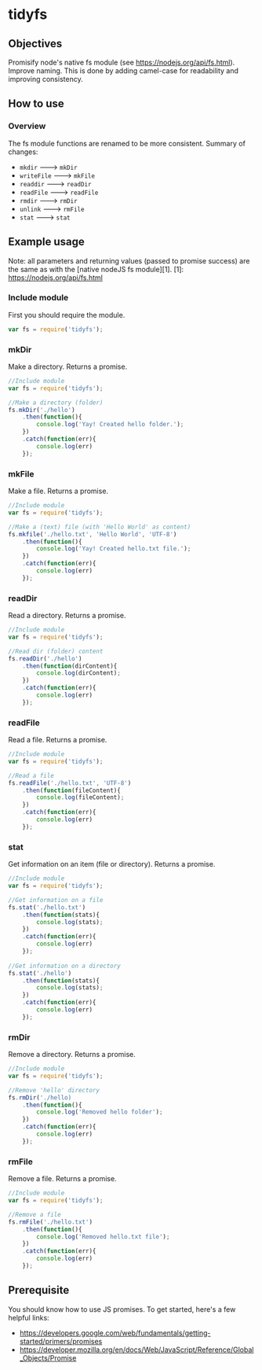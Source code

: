 # tidyfs

## Objectives
Promisify node's native fs module (see https://nodejs.org/api/fs.html).
Improve naming. This is done by adding camel-case for readability and improving consistency.

## How to use

### Overview
The fs module functions are renamed to be more consistent.
Summary of changes:
- `mkdir` ---> `mkDir`
- `writeFile` ---> `mkFile`
- `readdir` ---> `readDir`
- `readFile` ---> `readFile`
- `rmdir` ---> `rmDir`
- `unlink` ---> `rmFile`
- `stat` ---> `stat`

## Example usage
Note: all parameters and returning values (passed to promise 
success) are the same as with the [native nodeJS fs module][1].
[1]: https://nodejs.org/api/fs.html

### Include module

First you should require the module. 

```javascript
var fs = require('tidyfs');
```

### mkDir
Make a directory. 
Returns a promise.

```javascript
//Include module
var fs = require('tidyfs');

//Make a directory (folder)
fs.mkDir('./hello')
	.then(function(){
		console.log('Yay! Created hello folder.');
	})
	.catch(function(err){
		console.log(err)
	});
```

### mkFile
Make a file. 
Returns a promise.

```javascript
//Include module
var fs = require('tidyfs');

//Make a (text) file (with 'Hello World' as content)
fs.mkfile('./hello.txt', 'Hello World', 'UTF-8')
	.then(function(){
		console.log('Yay! Created hello.txt file.');
	})
	.catch(function(err){
		console.log(err)
	});
```

### readDir
Read a directory. 
Returns a promise.

```javascript
//Include module
var fs = require('tidyfs');

//Read dir (folder) content
fs.readDir('./hello')
	.then(function(dirContent){
		console.log(dirContent);
	})
	.catch(function(err){
		console.log(err)
	});
```

### readFile
Read a file. 
Returns a promise.

```javascript
//Include module
var fs = require('tidyfs');

//Read a file
fs.readFile('./hello.txt', 'UTF-8')
	.then(function(fileContent){
		console.log(fileContent);
	})
	.catch(function(err){
		console.log(err)
	});
```

### stat
Get information on an item (file or directory).
Returns a promise.

```javascript
//Include module
var fs = require('tidyfs');

//Get information on a file
fs.stat('./hello.txt')
	.then(function(stats){
		console.log(stats);
	})
	.catch(function(err){
		console.log(err)
	});
	
//Get information on a directory
fs.stat('./hello')
	.then(function(stats){
		console.log(stats);
	})
	.catch(function(err){
		console.log(err)
	});
```

### rmDir
Remove a directory. 
Returns a promise.

```javascript
//Include module
var fs = require('tidyfs');

//Remove 'hello' directory
fs.rmDir('./hello)
	.then(function(){
		console.log('Removed hello folder');
	})
	.catch(function(err){
		console.log(err)
	});
```

### rmFile
Remove a file. 
Returns a promise.

```javascript
//Include module
var fs = require('tidyfs');

//Remove a file
fs.rmFile('./hello.txt')
	.then(function(){
		console.log('Removed hello.txt file');
	})
	.catch(function(err){
		console.log(err)
	});
```

## Prerequisite
You should know how to use JS promises.
To get started, here's a few helpful links:
- https://developers.google.com/web/fundamentals/getting-started/primers/promises
- https://developer.mozilla.org/en/docs/Web/JavaScript/Reference/Global_Objects/Promise